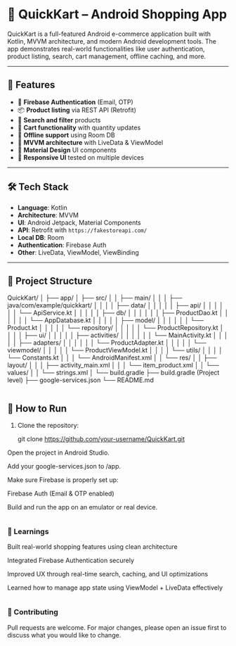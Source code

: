 # 🛒 QuickKart – Android Shopping App

QuickKart is a full-featured Android e-commerce application built with Kotlin, MVVM architecture, and modern Android development tools. The app demonstrates real-world functionalities like user authentication, product listing, search, cart management, offline caching, and more.


---

## 🚀 Features

- 🔐 **Firebase Authentication** (Email, OTP)
- 📦 **Product listing** via REST API (Retrofit)
- 🔎 **Search and filter** products
- 🛒 **Cart functionality** with quantity updates
- 📡 **Offline support** using Room DB
- 🧠 **MVVM architecture** with LiveData & ViewModel
- 🎨 **Material Design** UI components
- 📱 **Responsive UI** tested on multiple devices

---


## 🛠️ Tech Stack

- **Language**: Kotlin
- **Architecture**: MVVM
- **UI**: Android Jetpack, Material Components
- **API**: Retrofit with `https://fakestoreapi.com/`
- **Local DB**: Room
- **Authentication**: Firebase Auth
- **Other**: LiveData, ViewModel, ViewBinding

---

## 🧩 Project Structure

QuickKart/
│
├── app/
│   ├── src/
│   │   ├── main/
│   │   │   ├── java/com/example/quickkart/
│   │   │   │   ├── data/
│   │   │   │   │   ├── api/
│   │   │   │   │   │   └── ApiService.kt
│   │   │   │   │   ├── db/
│   │   │   │   │   │   ├── ProductDao.kt
│   │   │   │   │   │   └── AppDatabase.kt
│   │   │   │   │   ├── model/
│   │   │   │   │   │   └── Product.kt
│   │   │   │   │   └── repository/
│   │   │   │   │       └── ProductRepository.kt
│   │   │   │   ├── ui/
│   │   │   │   │   ├── activities/
│   │   │   │   │   │   └── MainActivity.kt
│   │   │   │   │   ├── adapters/
│   │   │   │   │   │   └── ProductAdapter.kt
│   │   │   │   │   └── viewmodel/
│   │   │   │   │       └── ProductViewModel.kt
│   │   │   │   └── utils/
│   │   │   │       └── Constants.kt
│   │   │   └── AndroidManifest.xml
│   │   └── res/
│   │       ├── layout/
│   │       │   ├── activity_main.xml
│   │       │   └── item_product.xml
│   │       └── values/
│   │           └── strings.xml
│   └── build.gradle
├── build.gradle (Project level)
├── google-services.json
└── README.md
```

```


## 🧪 How to Run

1. Clone the repository:
   
   git clone https://github.com/your-username/QuickKart.git
  
Open the project in Android Studio.

Add your google-services.json to /app.

Make sure Firebase is properly set up:

Firebase Auth (Email & OTP enabled)

Build and run the app on an emulator or real device.
```

```
### 🧠 Learnings
Built real-world shopping features using clean architecture

Integrated Firebase Authentication securely

Improved UX through real-time search, caching, and UI optimizations

Learned how to manage app state using ViewModel + LiveData effectively
```

```
### 🙌 Contributing
Pull requests are welcome. For major changes, please open an issue first to discuss what you would like to change.



